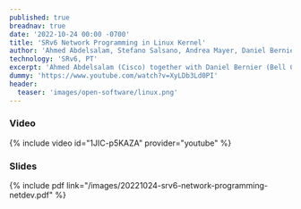 ```yaml
---
published: true
breadnav: true
date: '2022-10-24 00:00 -0700'
title: 'SRv6 Network Programming in Linux Kernel'
author: 'Ahmed Abdelsalam, Stefano Salsano, Andrea Mayer, Daniel Bernier, Reshma Sudarshan, Carmine Scarpitta'
technology: 'SRv6, PT'
excerpt: 'Ahmed Abdelsalam (Cisco) together with Daniel Bernier (Bell Canada), Reshma Sudarshan (Intel), Stefano Salsano (University of Rome Tor Vergata), Andrea Mayer (University of Rome Tor Vergata), Carmine Scarpitta (University of Rome Tor Vergata) presented SRv6 Network Programming the Linux Netdev 0x16 conference.'
dummy: 'https://www.youtube.com/watch?v=XyLDb3Ld0PI'
header:
  teaser: 'images/open-software/linux.png'
---
```


### Video

{% include video id="1JIC-p5KAZA" provider="youtube" %}

### Slides

{% include pdf link="/images/20221024-srv6-network-programming-netdev.pdf" %}

